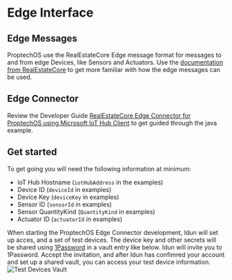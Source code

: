 # Edge Interface

## Edge Messages
ProptechOS use the RealEstateCore Edge message format for messages to and from edge Devices, like Sensors and Actuators. Use the [documentation from RealEstateCore](https://github.com/RealEstateCore/rec/tree/master/api/edge_messages) to get more familiar with how the edge messages can be used.

## Edge Connector
Review the Developer Guide [RealEstateCore Edge Connector for ProptechOS using Microsoft IoT Hub Client](https://drive.google.com/file/d/16jfOR6D6iLCvO4XVjhHgu0S1HESHTL8A/view) to get guided through the java example.

## Get started
To get going you will need the following information at minimum:
- IoT Hub Hostname (`iotHubAddress` in the examples)
- Device ID (`deviceId` in examples)
- Device Key (`deviceKey` in examples)
- Sensor ID (`sensorId` in examples)
- Sensor QuantityKind (`QuantityKind` in examples)
- Actuator ID (`actuatorId` in examples)

When starting the ProptechOS Edge Connector development, Idun will set up acces, and a set of test devices. The device key and other secrets will be shared using [1Password](https://1password.com/) in a vault entry like below. Idun will invite you to 1Password. Accept the invitation, and after Idun has confimred your account and set up a shared vault, you can access your test device information.
![Test Devices Vault](images/ProptechOS-Edge-Interface/1Pass_Test_Devices.png)
